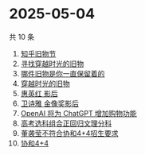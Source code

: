 # 2025-05-04

共 10 条

<!-- BEGIN -->
<!-- 最后更新时间 Sun May 04 2025 03:10:17 GMT+0800 (China Standard Time) -->

1. [知乎旧物节](https://www.zhihu.com/search?q=%E7%9F%A5%E4%B9%8E%E6%97%A7%E7%89%A9%E8%8A%82)
1. [寻找穿越时光的旧物](https://www.zhihu.com/search?q=%E5%AF%BB%E6%89%BE%E7%A9%BF%E8%B6%8A%E6%97%B6%E5%85%89%E7%9A%84%E6%97%A7%E7%89%A9)
1. [哪件旧物是你一直保留着的](https://www.zhihu.com/search?q=%E5%93%AA%E4%BB%B6%E6%97%A7%E7%89%A9%E6%98%AF%E4%BD%A0%E4%B8%80%E7%9B%B4%E4%BF%9D%E7%95%99%E7%9D%80%E7%9A%84)
1. [穿越时光的旧物](https://www.zhihu.com/search?q=%E7%A9%BF%E8%B6%8A%E6%97%B6%E5%85%89%E7%9A%84%E6%97%A7%E7%89%A9)
1. [惠英红 影后](https://www.zhihu.com/search?q=%E6%83%A0%E8%8B%B1%E7%BA%A2%20%E5%BD%B1%E5%90%8E)
1. [卫诗雅 金像奖影后](https://www.zhihu.com/search?q=%E5%8D%AB%E8%AF%97%E9%9B%85%20%E9%87%91%E5%83%8F%E5%A5%96%E5%BD%B1%E5%90%8E)
1. [OpenAI 将为 ChatGPT 增加购物功能](https://www.zhihu.com/search?q=OpenAI%20%E5%B0%86%E4%B8%BA%20ChatGPT%20%E5%A2%9E%E5%8A%A0%E8%B4%AD%E7%89%A9%E5%8A%9F%E8%83%BD)
1. [高考选科组合正回归文理分科](https://www.zhihu.com/search?q=%E9%AB%98%E8%80%83%E9%80%89%E7%A7%91%E7%BB%84%E5%90%88%E6%AD%A3%E5%9B%9E%E5%BD%92%E6%96%87%E7%90%86%E5%88%86%E7%A7%91)
1. [董袭莹不符合协和4+4招生要求](https://www.zhihu.com/search?q=%E8%91%A3%E8%A2%AD%E8%8E%B9%E4%B8%8D%E7%AC%A6%E5%90%88%E5%8D%8F%E5%92%8C4%2B4%E6%8B%9B%E7%94%9F%E8%A6%81%E6%B1%82)
1. [协和4+4](https://www.zhihu.com/search?q=%E5%8D%8F%E5%92%8C4%2B4)

<!-- END -->
